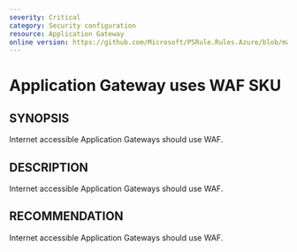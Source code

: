 ```yaml
---
severity: Critical
category: Security configuration
resource: Application Gateway
online version: https://github.com/Microsoft/PSRule.Rules.Azure/blob/master/docs/rules/en/Azure.AppGw.UseWAF.md
---
```


# Application Gateway uses WAF SKU

## SYNOPSIS

Internet accessible Application Gateways should use WAF.

## DESCRIPTION

Internet accessible Application Gateways should use WAF.

## RECOMMENDATION

Internet accessible Application Gateways should use WAF.
